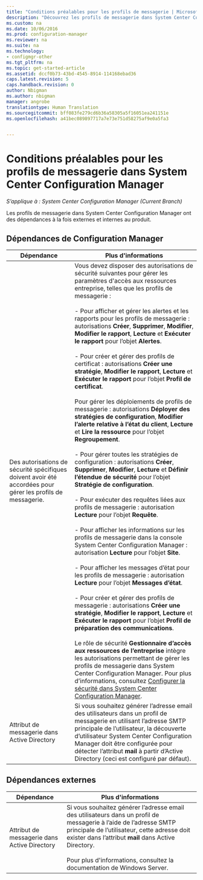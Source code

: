 ```yaml
---
title: "Conditions préalables pour les profils de messagerie | Microsoft Docs"
description: "Découvrez les profils de messagerie dans System Center Configuration Manager et leurs dépendances externes et internes au produit."
ms.custom: na
ms.date: 10/06/2016
ms.prod: configuration-manager
ms.reviewer: na
ms.suite: na
ms.technology:
- configmgr-other
ms.tgt_pltfrm: na
ms.topic: get-started-article
ms.assetid: dccf0b73-43bd-4545-8914-114168ebad36
caps.latest.revision: 5
caps.handback.revision: 0
author: Nbigman
ms.author: nbigman
manager: angrobe
translationtype: Human Translation
ms.sourcegitcommit: bff083fe279cd6b36a58305a5f16051ea241151e
ms.openlocfilehash: a41bec089897717a7e73e751d58275af9e0a5fa3


---
```

# <a name="prerequisites-for-email-profiles-in-system-center-configuration-manager"></a>Conditions préalables pour les profils de messagerie dans System Center Configuration Manager

*S’applique à : System Center Configuration Manager (Current Branch)*

Les profils de messagerie dans System Center Configuration Manager ont des dépendances à la fois externes et internes au produit.  

## <a name="configuration-manager-dependencies"></a>Dépendances de Configuration Manager  

|Dépendance|Plus d'informations|  
|----------------|----------------------|  
|Des autorisations de sécurité spécifiques doivent avoir été accordées pour gérer les profils de messagerie.|Vous devez disposer des autorisations de sécurité suivantes pour gérer les paramètres d'accès aux ressources entreprise, telles que les profils de messagerie :<br /><br /> - Pour afficher et gérer les alertes et les rapports pour les profils de messagerie : autorisations **Créer**, **Supprimer**, **Modifier**, **Modifier le rapport**, **Lecture** et **Exécuter le rapport** pour l’objet **Alertes**.<br /><br /> - Pour créer et gérer des profils de certificat : autorisations **Créer une stratégie**, **Modifier le rapport**, **Lecture** et **Exécuter le rapport** pour l’objet **Profil de certificat**.<br /><br /> Pour gérer les déploiements de profils de messagerie : autorisations **Déployer des stratégies de configuration**, **Modifier l’alerte relative à l’état du client**, **Lecture** et **Lire la ressource** pour l’objet **Regroupement**.<br /><br /> - Pour gérer toutes les stratégies de configuration : autorisations **Créer**, **Supprimer**, **Modifier**, **Lecture** et **Définir l’étendue de sécurité** pour l’objet **Stratégie de configuration**.<br /><br /> - Pour exécuter des requêtes liées aux profils de messagerie : autorisation **Lecture** pour l’objet **Requête**.<br /><br /> - Pour afficher les informations sur les profils de messagerie dans la console System Center Configuration Manager : autorisation **Lecture** pour l’objet **Site**.<br /><br /> - Pour afficher les messages d’état pour les profils de messagerie : autorisation **Lecture** pour l’objet **Messages d’état**.<br /><br /> - Pour créer et gérer des profils de messagerie : autorisations **Créer une stratégie**, **Modifier le rapport**, **Lecture** et **Exécuter le rapport** pour l’objet **Profil de préparation des communications**.<br /><br /> Le rôle de sécurité **Gestionnaire d’accès aux ressources de l’entreprise** intègre les autorisations permettant de gérer les profils de messagerie dans System Center Configuration Manager. Pour plus d’informations, consultez [Configurer la sécurité dans System Center Configuration Manager](../../core/plan-design/security/configure-security.md).|  
|Attribut de messagerie dans Active Directory|Si vous souhaitez générer l’adresse email des utilisateurs dans un profil de messagerie en utilisant l’adresse SMTP principale de l’utilisateur, la découverte d’utilisateur System Center Configuration Manager doit être configurée pour détecter l’attribut **mail** à partir d’Active Directory (ceci est configuré par défaut).|  

## <a name="external-dependencies"></a>Dépendances externes  

|Dépendance|Plus d'informations|  
|----------------|----------------------|  
|Attribut de messagerie dans Active Directory|Si vous souhaitez générer l’adresse email des utilisateurs dans un profil de messagerie à l’aide de l’adresse SMTP principale de l’utilisateur, cette adresse doit exister dans l’attribut **mail** dans Active Directory.<br /><br /> Pour plus d'informations, consultez la documentation de Windows Server.|



<!--HONumber=Dec16_HO3-->


